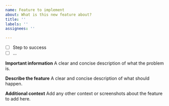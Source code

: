 ```yaml
---
name: Feature to implement
about: What is this new feature about?
title: ''
labels: ''
assignees: ''

---
```


- [ ] Step to success
- [ ] ...

**Important information**
A clear and concise description of what the problem is.

**Describe the feature**
A clear and concise description of what should happen.

**Additional context**
Add any other context or screenshots about the feature to add here.
